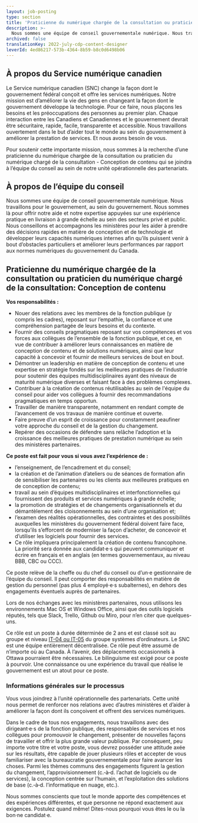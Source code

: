 ```yaml
---
layout: job-posting
type: section
title: 'Praticienne du numérique chargée de la consultation ou praticien du numérique chargé de la consultation :  Conception de contenu'
description: >-
  Nous sommes une équipe de conseil gouvernementale numérique. Nous travaillons pour le gouvernement, au sein du gouvernement. Nous sommes là pour offrir notre aide et notre expertise appuyées sur une expérience pratique en livraison à grande échelle au sein des secteurs privé et public. Nous conseillons et accompagnons les ministères pour les aider à prendre des décisions rapides en matière de conception et de technologie et développer leurs capacités numériques internes afin qu’ils puissent venir à bout d’obstacles particuliers et améliorer leurs performances par rapport aux normes numériques du gouvernement du Canada. 
archived: false
translationKey: 2022-july-cdp-content-designer
leverId: 4ed86217-573b-4364-8b59-b8c0d6498b06
---
```


## À propos du Service numérique canadien
Le Service numérique canadien (SNC) change la façon dont le gouvernement fédéral conçoit et offre les services numériques. Notre mission est d’améliorer la vie des gens en changeant la façon dont le gouvernement développe la technologie. Pour ce faire, nous plaçons les besoins et les préoccupations des personnes au premier plan. Chaque interaction entre les Canadiens et Canadiennes et le gouvernement devrait être sécuritaire, rapide, facile, transparente et accessible. Nous travaillons ouvertement dans le but d’aider tout le monde au sein du gouvernement à améliorer la prestation de services. Et nous avons besoin de vous.

Pour soutenir cette importante mission, nous sommes à la recherche d’une praticienne du numérique chargée de la consultation ou praticien du numérique chargé de la consultation - Conception de contenu qui se joindra à l’équipe du conseil au sein de notre unité opérationnelle des partenariats. 

## À propos de l’équipe du conseil
Nous sommes une équipe de conseil gouvernementale numérique. Nous travaillons pour le gouvernement, au sein du gouvernement. Nous sommes là pour offrir notre aide et notre expertise appuyées sur une expérience pratique en livraison à grande échelle au sein des secteurs privé et public. Nous conseillons et accompagnons les ministères pour les aider à prendre des décisions rapides en matière de conception et de technologie et développer leurs capacités numériques internes afin qu’ils puissent venir à bout d’obstacles particuliers et améliorer leurs performances par rapport aux normes numériques du gouvernement du Canada. 

## Praticienne du numérique chargée de la consultation ou praticien du numérique chargé de la consultation: Conception de contenu
**Vos responsabilités :**
- Nouer des relations avec les membres de la fonction publique (y compris les cadres), reposant sur l’empathie, la confiance et une compréhension partagée de leurs besoins et du contexte.
- Fournir des conseils pragmatiques reposant sur vos compétences et vos forces aux collègues de l’ensemble de la fonction publique, et ce, en vue de contribuer à améliorer leurs connaissances en matière de conception de contenu et de solutions numériques, ainsi que leur capacité à concevoir et fournir de meilleurs services de bout en bout. 
- Démontrer un leadership en matière de conception de contenu et une expertise en stratégie fondés sur les meilleures pratiques de l'industrie pour soutenir des équipes multidisciplinaires ayant des niveaux de maturité numérique diverses et faisant face à des problèmes complexes.
- Contribuer à la création de contenus réutilisables au sein de l'équipe du conseil pour aider vos collègues à fournir des recommandations pragmatiques en temps opportun.
- Travailler de manière transparente, notamment en rendant compte de l’avancement de vos travaux de manière continue et ouverte. 
- Faire preuve d’un esprit de croissance pour constamment peaufiner votre approche du conseil et de la gestion du changement. 
- Repérer des occasions de défendre sans relâche l’adoption et la croissance des meilleures pratiques de prestation numérique au sein des ministères partenaires.

**Ce poste est fait pour vous si vous avez l’expérience de :**

- l’enseignement, de l’encadrement et du conseil;
- la création et de l’animation d’ateliers ou de séances de formation afin de sensibiliser les partenaires ou les clients aux meilleures pratiques en de conception de contenu;
- travail au sein d’équipes multidisciplinaires et interfonctionnelles qui fournissent des produits et services numériques à grande échelle;
- la promotion de stratégies et de changements organisationnels et du démantèlement des cloisonnements au sein d’une organisation et;
- l’examen des réalités opérationnelles, des contraintes et des possibilités auxquelles les ministères du gouvernement fédéral doivent faire face, lorsqu’ils s’efforcent de moderniser la façon d’acheter, de concevoir et d’utiliser les logiciels pour fournir des services. 
- Ce rôle impliquera principalement la création de contenu francophone. La priorité sera donnée aux candidat·e·s qui peuvent communiquer et écrire en français et en anglais (en termes gouvernementaux, au niveau BBB, CBC ou CCC).


Ce poste relève de la cheffe ou du chef du conseil ou d’un·e gestionnaire de l’équipe du conseil. Il peut comporter des responsabilités en matière de gestion du personnel (pas plus 4 employé·e·s subalternes), en dehors des engagements éventuels auprès de partenaires.  

Lors de nos échanges avec les ministères partenaires, nous utilisons les environnements Mac OS et Windows Office, ainsi que des outils logiciels réputés, tels que Slack, Trello, Github ou Miro, pour n’en citer que quelques-uns. 

Ce rôle est un poste à durée déterminée de 2 ans et est classé soit au groupe et niveau [IT-04 ou IT-05](https://www.tbs-sct.canada.ca/agreements-conventions/view-visualiser-fra.aspx?id=1) du groupe systèmes d’ordinateurs. Le SNC est une équipe entièrement décentralisée. Ce rôle peut être assumé de n’importe où au Canada. À l’avenir, des déplacements occasionnels à Ottawa pourraient être nécessaires. Le bilinguisme est exigé pour ce poste à pourvoir. Une connaissance ou une expérience du travail que réalise le gouvernement est un atout pour ce poste.

### Informations générales sur le processus
Vous vous joindrez à l’unité opérationnelle des partenariats. Cette unité nous permet de renforcer nos relations avec d’autres ministères et d’aider à améliorer la façon dont ils conçoivent et offrent des services numériques.  

Dans le cadre de tous nos engagements, nous travaillons avec des dirigeant·e·s de la fonction publique, des responsables de services et nos collègues pour promouvoir le changement, présenter de nouvelles façons de travailler et offrir la plus grande valeur publique. Par conséquent, peu importe votre titre et votre poste, vous devrez posséder une attitude axée sur les résultats, être capable de jouer plusieurs rôles et accepter de vous familiariser avec la bureaucratie gouvernementale pour faire avancer les choses. Parmi les thèmes communs des engagements figurent la gestion du changement, l’approvisionnement (c.‑à‑d. l’achat de logiciels ou de services), la conception centrée sur l’humain, et l’exploitation des solutions de base (c.‑à‑d. l’informatique en nuage, etc.).

Nous sommes conscients que tout le monde apporte des compétences et des expériences différentes, et que personne ne répond exactement aux exigences. Postulez quand même! Dites-nous pourquoi vous êtes le ou la bon·ne candidat·e.

